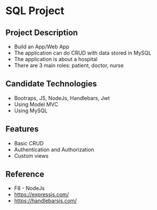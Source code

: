 # SQL Project
## Project Description
* Build an App/Web App
* The application can do CRUD with data stored in MySQL
* The application is about a hospital
* There are 3 main roles: patient, doctor, nurse

## Candidate Technologies
* Bootraps, JS, NodeJs, Handlebars, Jwt
* Using Model MVC
* Using MySQL

## Features
* Basic CRUD
* Authentication and Authorization
* Custom views

## Reference 
* F8 - NodeJs
* https://expressjs.com/
* https://handlebarsjs.com/
